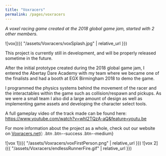 ```yaml
---
title: "Voxracers"
permalink: /pages/voxracers
---
```


*A voxel racing game created at the 2018 global game jam, started with 2 other members.*

![vox]({{ "/assets/Voxracers/voxSplash.jpg" | relative_url }})

This project is currently still in development, and will be properly released sometime in the future.

After the initial prototype created during the 2018 global game jam, I entered the Abertay Dare Academy with my team where we became one of the finalists and had a booth at EGX Birmingham 2018 to demo the game.

I programmed the physics systems behind the movement of the racer and the interactables within the game such as collision/respawn and pickups. As we were a small team I also did a large amount of design as well as implementing game assets and developing the character select tools.

A full gameplay video of the track made can be found here: https://www.youtube.com/watch?v=whI2TQzA-aQ&feature=youtu.be

For more information about the project as a whole, check out our website on [Voxracers.net]({{"https://voxracers.net/"}}){: .btn .btn--success .btn--medium}

![vox 1]({{ "/assets/Voxracers/voxFirstPerson.png" | relative_url }})
![vox 2]({{ "/assets/Voxracers/endlessRunnerFire.gif" | relative_url }})

